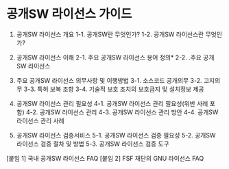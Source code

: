 # 공개SW 라이선스 가이드 

1. 공개SW 라이선스 개요
1-1. 공개SW란 무엇인가?
1-2. 공개SW 라이선스란 무엇인가?

2. 공개SW 라이선스 이해
2-1. 주요 공개SW 라이선스 용어 정의*
2-2. .주요 공개SW 라이선스

3. 주요 공개SW 라이선스 의무사항 및 이행방법
3-1. 소스코드 공개의무
3-2. 고지의무
3-3. 특허 보복 조항
3-4. 기술적 보호 조치의 보호금지 및 설치정보 제공

4. 공개SW 라이선스 관리 필요성
4-1. 공개SW 라이선스 관리 필요성(위반 사례 포함)
4-2. 공개SW 라이선스 관리
4-3. 공개SW 라이선스 관리 방안
4-4. 공개SW 라이선스 관리 사례

5. 공개SW 라이선스 검증서비스
5-1. 공개SW 라이선스 검증 필요성
5-2. 공개SW 라이선스 검증 절차 및 방법
5-3. 공개SW 라이선스 검증 도구

[붙임 1] 국내 공개SW 라이선스 FAQ
[붙임 2] FSF 재단의 GNU 라이선스 FAQ
